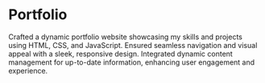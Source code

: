 # Portfolio
Crafted a dynamic portfolio website showcasing my skills and projects using HTML, CSS, and JavaScript. Ensured seamless navigation and visual appeal with a sleek, responsive design. Integrated dynamic content management for up-to-date information, enhancing user engagement and experience.
